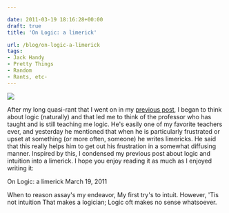 ```yaml
---

date: 2011-03-19 18:16:28+00:00
draft: true
title: 'On Logic: a limerick'

url: /blog/on-logic-a-limerick
tags:
- Jack Handy
- Pretty Things
- Random
- Rants, etc-
---
```


![](http://static1.squarespace.com/static/5b29b282b27e39d3891a137e/5b29d50ac07b083624e43ad2/5b29d50bc07b083624e43b03/1529468459419/pexels-photo-286746-e1498099060656.jpeg)

  



After my long quasi-rant that I went on in my [previous post](http://bretwardjames.com/logic-vs-intuition-the-fatal-confusion/), I began to think about logic (naturally) and that led me to think of the professor who has taught and is still teaching me logic. He's easily one of my favorite teachers ever, and yesterday he mentioned that when he is particularly frustrated or upset at something (or more often, someone) he writes limericks. He said that this really helps him to get out his frustration in a somewhat diffusing manner. Inspired by this, I condensed my previous post about logic and intuition into a limerick. I hope you enjoy reading it as much as I enjoyed writing it:




On Logic: a limerick
March 19, 2011




When to reason assay's my endeavor,
My first try's to intuit. However,
'Tis not intuition
That makes a logician;
Logic oft makes no sense whatsoever.
